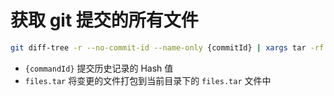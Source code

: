 # 获取 git 提交的所有文件

```bash
git diff-tree -r --no-commit-id --name-only {commitId} | xargs tar -rf files.tar
```

- `{commandId}` 提交历史记录的 Hash 值
- `files.tar` 将变更的文件打包到当前目录下的 `files.tar` 文件中